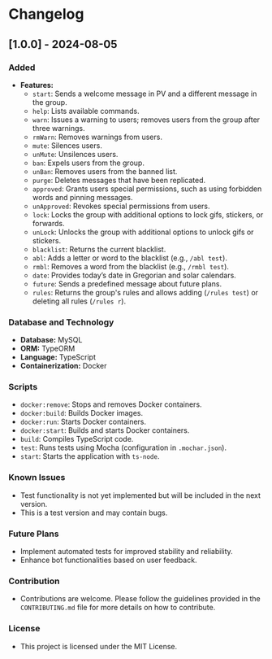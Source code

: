 # Changelog

## [1.0.0] - 2024-08-05

### Added
- **Features:**
  - `start`: Sends a welcome message in PV and a different message in the group.
  - `help`: Lists available commands.
  - `warn`: Issues a warning to users; removes users from the group after three warnings.
  - `rmWarn`: Removes warnings from users.
  - `mute`: Silences users.
  - `unMute`: Unsilences users.
  - `ban`: Expels users from the group.
  - `unBan`: Removes users from the banned list.
  - `purge`: Deletes messages that have been replicated.
  - `approved`: Grants users special permissions, such as using forbidden words and pinning messages.
  - `unApproved`: Revokes special permissions from users.
  - `lock`: Locks the group with additional options to lock gifs, stickers, or forwards.
  - `unLock`: Unlocks the group with additional options to unlock gifs or stickers.
  - `blacklist`: Returns the current blacklist.
  - `abl`: Adds a letter or word to the blacklist (e.g., `/abl test`).
  - `rmbl`: Removes a word from the blacklist (e.g., `/rmbl test`).
  - `date`: Provides today’s date in Gregorian and solar calendars.
  - `future`: Sends a predefined message about future plans.
  - `rules`: Returns the group's rules and allows adding (`/rules test`) or deleting all rules (`/rules r`).

### Database and Technology
- **Database:** MySQL
- **ORM:** TypeORM
- **Language:** TypeScript
- **Containerization:** Docker

### Scripts
- `docker:remove`: Stops and removes Docker containers.
- `docker:build`: Builds Docker images.
- `docker:run`: Starts Docker containers.
- `docker:start`: Builds and starts Docker containers.
- `build`: Compiles TypeScript code.
- `test`: Runs tests using Mocha (configuration in `.mochar.json`).
- `start`: Starts the application with `ts-node`.

### Known Issues
- Test functionality is not yet implemented but will be included in the next version.
- This is a test version and may contain bugs.

### Future Plans
- Implement automated tests for improved stability and reliability.
- Enhance bot functionalities based on user feedback.

### Contribution
- Contributions are welcome. Please follow the guidelines provided in the `CONTRIBUTING.md` file for more details on how to contribute.

### License
- This project is licensed under the MIT License.
